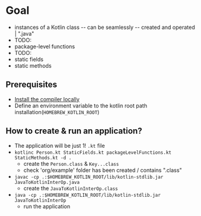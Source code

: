 # Goal
* instances of a Kotlin class -- can be seamlessly -- created and operated | ".java"
* TODO:
* package-level functions
* TODO:
* static fields
* static methods

## Prerequisites
* [Install the compiler locally](https://kotlinlang.org/docs/command-line.html#install-the-compiler)
* Define an environment variable to the kotlin root path installation(`HOMEBREW_KOTLIN_ROOT`)

## How to create & run an application?
* The application will be just 1! `.kt` file
* `kotlinc Person.kt StaticFields.kt packageLevelFunctions.kt StaticMethods.kt -d .`
  * create the `Person.class` & `Key...class`
  * check 'org/example' folder has been created / contains ".class"
* `javac -cp .:$HOMEBREW_KOTLIN_ROOT/lib/kotlin-stdlib.jar JavaToKotlinInterOp.java`
  * create the `JavaToKotlinInterOp.class`
* `java -cp .:$HOMEBREW_KOTLIN_ROOT/lib/kotlin-stdlib.jar JavaToKotlinInterOp`
  * run the application